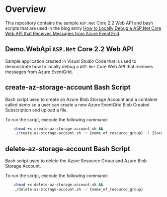 # Overview

This repository contains the sample ```ASP.Net``` Core 2.2 Web API and bash scripts that are used in the blog entry [How to Locally Debug a ASP.Net Core Web API that Receives Messages from Azure EventGrid](https://blog.michaeldeongreen.com/how-to-locally-debug-a-asp-net-core-webapi-that-receives-messages-from-azure-eventgrid).

## Demo.WebApi ```ASP.Net``` Core 2.2 Web API

Sample application created in Visual Studio Code that is used to demonstrate how to locally debug a ```ASP.Net``` Core Web API that receives messages from Azure EventGrid.

## create-az-storage-account Bash Script

Bash script used to create an Azure Blob Storage Account and a container called *demo* so a user can create a new Azure EventGrid Blob Created Subscription and upload a file.

To run the script, execute the following command:

```bash
    chmod +x create-az-storage-account.sh &&
    ./create-az-storage-account.sh -r {name_of_resource_group} -l {location} -a {name_of_blob_storage_account}
```

## delete-az-storage-account Bash Script

Bash script used to delete the Azure Resource Group and Azure Blob Storage Account.

To run the script, execute the following command:

```bash
    chmod +x delete-az-storage-account.sh &&
    ./delete-az-storage-account.sh -r {name_of_resource_group}
```
